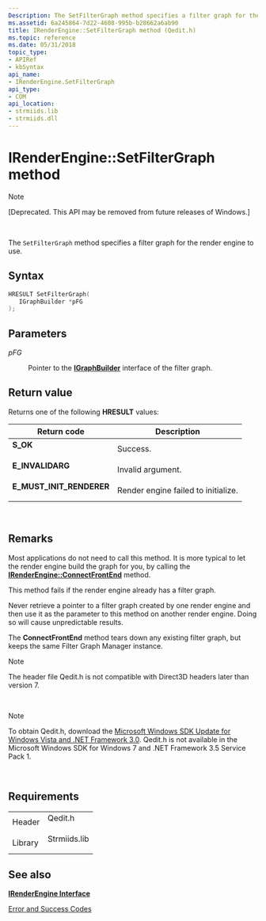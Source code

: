 ```yaml
---
Description: The SetFilterGraph method specifies a filter graph for the render engine to use.
ms.assetid: 6a245864-7d22-4608-995b-b28662a6ab90
title: IRenderEngine::SetFilterGraph method (Qedit.h)
ms.topic: reference
ms.date: 05/31/2018
topic_type: 
- APIRef
- kbSyntax
api_name: 
- IRenderEngine.SetFilterGraph
api_type: 
- COM
api_location: 
- strmiids.lib
- strmiids.dll
---
```


# IRenderEngine::SetFilterGraph method

> [!Note]  
> \[Deprecated. This API may be removed from future releases of Windows.\]

 

The `SetFilterGraph` method specifies a filter graph for the render engine to use.

## Syntax


```C++
HRESULT SetFilterGraph(
   IGraphBuilder *pFG
);
```



## Parameters

<dl> <dt>

*pFG* 
</dt> <dd>

Pointer to the [**IGraphBuilder**](/windows/desktop/api/Strmif/nn-strmif-igraphbuilder) interface of the filter graph.

</dd> </dl>

## Return value

Returns one of the following **HRESULT** values:



| Return code                                                                                            | Description                                    |
|--------------------------------------------------------------------------------------------------------|------------------------------------------------|
| <dl> <dt>**S\_OK**</dt> </dl>                   | Success.<br/>                            |
| <dl> <dt>**E\_INVALIDARG**</dt> </dl>           | Invalid argument.<br/>                   |
| <dl> <dt>**E\_MUST\_INIT\_RENDERER**</dt> </dl> | Render engine failed to initialize.<br/> |



 

## Remarks

Most applications do not need to call this method. It is more typical to let the render engine build the graph for you, by calling the [**IRenderEngine::ConnectFrontEnd**](irenderengine-connectfrontend.md) method.

This method fails if the render engine already has a filter graph.

Never retrieve a pointer to a filter graph created by one render engine and then use it as the parameter to this method on another render engine. Doing so will cause unpredictable results.

The **ConnectFrontEnd** method tears down any existing filter graph, but keeps the same Filter Graph Manager instance.

> [!Note]  
> The header file Qedit.h is not compatible with Direct3D headers later than version 7.

 

> [!Note]  
> To obtain Qedit.h, download the [Microsoft Windows SDK Update for Windows Vista and .NET Framework 3.0](https://msdn.microsoft.com/windowsvista/bb980924.aspx). Qedit.h is not available in the Microsoft Windows SDK for Windows 7 and .NET Framework 3.5 Service Pack 1.

 

## Requirements



|                    |                                                                                         |
|--------------------|-----------------------------------------------------------------------------------------|
| Header<br/>  | <dl> <dt>Qedit.h</dt> </dl>      |
| Library<br/> | <dl> <dt>Strmiids.lib</dt> </dl> |



## See also

<dl> <dt>

[**IRenderEngine Interface**](irenderengine.md)
</dt> <dt>

[Error and Success Codes](error-and-success-codes.md)
</dt> </dl>

 

 




